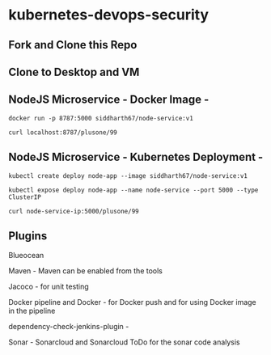 # kubernetes-devops-security

## Fork and Clone this Repo

## Clone to Desktop and VM

## NodeJS Microservice - Docker Image -
`docker run -p 8787:5000 siddharth67/node-service:v1`

`curl localhost:8787/plusone/99`
 
## NodeJS Microservice - Kubernetes Deployment -
`kubectl create deploy node-app --image siddharth67/node-service:v1`

`kubectl expose deploy node-app --name node-service --port 5000 --type ClusterIP`

`curl node-service-ip:5000/plusone/99`

## Plugins 

Blueocean 

Maven - Maven can be enabled from the tools

Jacoco - for unit testing 

Docker pipeline and Docker - for Docker push and for using Docker image in the pipeline

dependency-check-jenkins-plugin - 

Sonar - Sonarcloud and Sonarcloud ToDo for the sonar code analysis  
